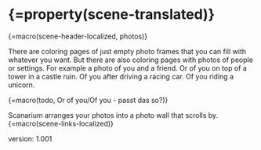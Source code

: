 # {=property(scene-translated)}

{=macro(scene-header-localized, photos)}

There are coloring pages of just empty photo frames that you can fill with whatever you want.
But there are also coloring pages with photos of people or settings.
For example a photo of you and a friend.
Or of you on top of a tower in a castle ruin.
Of you after driving a racing car.
Of you riding a unicorn.

{=macro(todo, Or of you/Of you - passt das so?)}

Scanarium arranges your photos into a photo wall that scrolls by.
{=macro(scene-links-localized)}

version: 1.001
